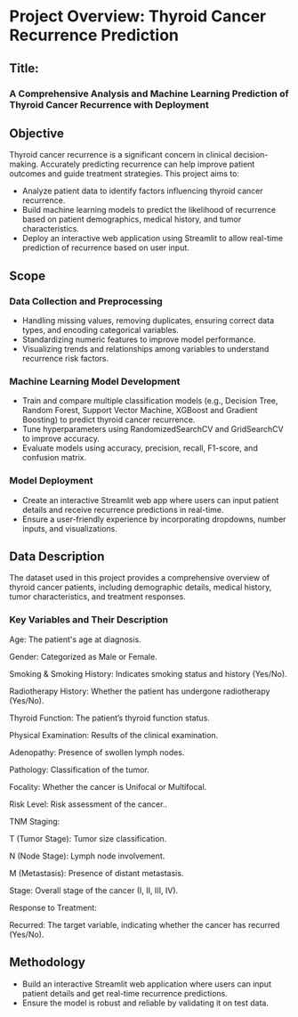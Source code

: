 # Project Overview: Thyroid Cancer Recurrence Prediction

## Title:
### A Comprehensive Analysis and Machine Learning Prediction of Thyroid Cancer Recurrence with Deployment

## Objective
Thyroid cancer recurrence is a significant concern in clinical decision-making. Accurately predicting recurrence can help improve patient outcomes and guide treatment strategies. This project aims to:

* Analyze patient data to identify factors influencing thyroid cancer recurrence.
* Build machine learning models to predict the likelihood of recurrence based on patient demographics, medical history, and tumor characteristics.
* Deploy an interactive web application using Streamlit to allow real-time prediction of recurrence based on user input.

## Scope
### Data Collection and Preprocessing
* Handling missing values, removing duplicates, ensuring correct data types, and encoding categorical variables.
* Standardizing numeric features to improve model performance.
* Visualizing trends and relationships among variables to understand recurrence risk factors.

### Machine Learning Model Development
* Train and compare multiple classification models (e.g., Decision Tree, Random Forest, Support Vector Machine, XGBoost and Gradient Boosting) to predict thyroid cancer recurrence.
* Tune hyperparameters using RandomizedSearchCV and GridSearchCV to improve accuracy.
* Evaluate models using accuracy, precision, recall, F1-score, and confusion matrix.

### Model Deployment
* Create an interactive Streamlit web app where users can input patient details and receive recurrence predictions in real-time.
* Ensure a user-friendly experience by incorporating dropdowns, number inputs, and visualizations.

## Data Description
The dataset used in this project provides a comprehensive overview of thyroid cancer patients, including demographic details, medical history, tumor characteristics, and treatment responses.

### Key Variables and Their Description
Age: The patient's age at diagnosis.

Gender: Categorized as Male or Female.

Smoking & Smoking History: Indicates smoking status and history (Yes/No).

Radiotherapy History: Whether the patient has undergone radiotherapy (Yes/No).

Thyroid Function: The patient’s thyroid function status.

Physical Examination: Results of the clinical examination.

Adenopathy: Presence of swollen lymph nodes.

Pathology: Classification of the tumor.

Focality: Whether the cancer is Unifocal or Multifocal.

Risk Level: Risk assessment of the cancer..

TNM Staging:

T (Tumor Stage): Tumor size classification.

N (Node Stage): Lymph node involvement.

M (Metastasis): Presence of distant metastasis.

Stage: Overall stage of the cancer (I, II, III, IV).

Response to Treatment:

Recurred: The target variable, indicating whether the cancer has recurred (Yes/No).

## Methodology
 * Build an interactive Streamlit web application where users can input patient details and get real-time recurrence predictions.
 * Ensure the model is robust and reliable by validating it on test data.

